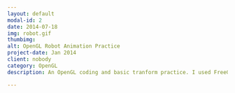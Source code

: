 ```yaml
---
layout: default
modal-id: 2
date: 2014-07-18
img: robot.gif
thumbimg:
alt: OpenGL Robot Animation Practice
project-date: Jan 2014
client: nobody
category: OpenGL
description: An OpenGL coding and basic tranform practice. I used FreeGLUT library to create a window and OpenGL to render a robot with primitive shapes. Hierachical tranform was applied to animate the robot.

---
```

